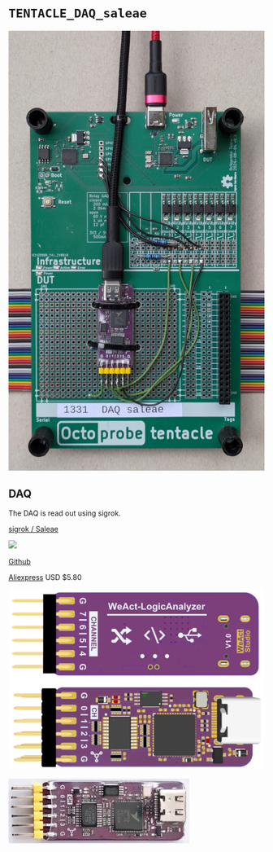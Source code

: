 # `TENTACLE_DAQ_saleae`

![](top_view.jpg)

## DAQ

The DAQ is read out using sigrok.


[sigrok / Saleae](https://sigrok.org/wiki/Noname_Saleae_Logic_clone)

![](https://sigrok.org/wimg/thumb/b/b4/Noname_saleae_logic_clone_mugshot.png/180px-Noname_saleae_logic_clone_mugshot.png)



[Github](https://github.com/WeActStudio/LogicAnalyzerV1)

[Aliexpress](https://www.aliexpress.com/item/1005003649856071.html) USD $5.80

![](weact_logic_analyzer_a.png)

![](weact_logic_analyzer_b.png)

